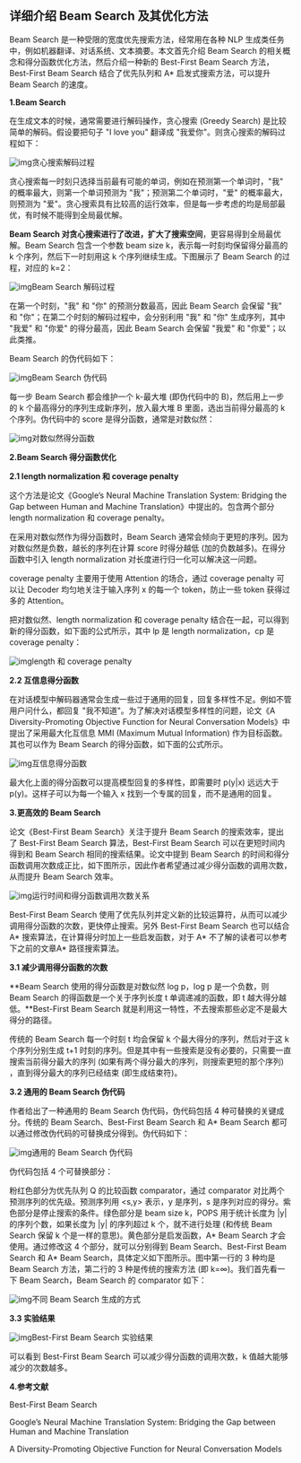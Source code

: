 ## 详细介绍 Beam Search 及其优化方法



Beam Search 是一种受限的宽度优先搜索方法，经常用在各种 NLP 生成类任务中，例如机器翻译、对话系统、文本摘要。本文首先介绍 Beam Search 的相关概念和得分函数优化方法，然后介绍一种新的 Best-First Beam Search 方法，Best-First Beam Search 结合了优先队列和 A* 启发式搜索方法，可以提升 Beam Search 的速度。

**1.Beam Search**

在生成文本的时候，通常需要进行解码操作，贪心搜索 (Greedy Search) 是比较简单的解码。假设要把句子 "I love you" 翻译成 "我爱你"。则贪心搜索的解码过程如下：

![img](imgs/4610b912c8fcc3ce0ec898dffa49e78fd53f20e1.jpeg)贪心搜索解码过程

贪心搜索每一时刻只选择当前最有可能的单词，例如在预测第一个单词时，"我" 的概率最大，则第一个单词预测为 "我"；预测第二个单词时，"爱" 的概率最大，则预测为 "爱"。贪心搜索具有比较高的运行效率，但是每一步考虑的均是局部最优，有时候不能得到全局最优解。

**Beam Search 对贪心搜索进行了改进，扩大了搜索空间**，更容易得到全局最优解。Beam Search 包含一个参数 beam size k，表示每一时刻均保留得分最高的 k 个序列，然后下一时刻用这 k 个序列继续生成。下图展示了 Beam Search 的过程，对应的 k=2：

![img](imgs/960a304e251f95ca8c916770a31b4e39660952a7.jpeg)Beam Search 解码过程

在第一个时刻，"我" 和 "你" 的预测分数最高，因此 Beam Search 会保留 "我" 和 "你"；在第二个时刻的解码过程中，会分别利用 "我" 和 "你" 生成序列，其中 "我爱" 和 "你爱" 的得分最高，因此 Beam Search 会保留 "我爱" 和 "你爱"；以此类推。

Beam Search 的伪代码如下：

![img](imgs/d50735fae6cd7b89d8780c2f652873a0d9330e1c.jpeg)Beam Search 伪代码

每一步 Beam Search 都会维护一个 k-最大堆 (即伪代码中的 B)，然后用上一步的 k 个最高得分的序列生成新序列，放入最大堆 B 里面，选出当前得分最高的 k 个序列。伪代码中的 score 是得分函数，通常是对数似然：

![img](imgs/29381f30e924b899d551496b040a2c920a7bf603.png)对数似然得分函数

**2.Beam Search 得分函数优化**

**2.1 length normalization 和 coverage penalty**

这个方法是论文《Google’s Neural Machine Translation System: Bridging the Gap between Human and Machine Translation》中提出的。包含两个部分 length normalization 和 coverage penalty。

在采用对数似然作为得分函数时，Beam Search 通常会倾向于更短的序列。因为对数似然是负数，越长的序列在计算 score 时得分越低 (加的负数越多)。在得分函数中引入 length normalization 对长度进行归一化可以解决这一问题。

coverage penalty 主要用于使用 Attention 的场合，通过 coverage penalty 可以让 Decoder 均匀地关注于输入序列 x 的每一个 token，防止一些 token 获得过多的 Attention。

把对数似然、length normalization 和 coverage penalty 结合在一起，可以得到新的得分函数，如下面的公式所示，其中 lp 是 length normalization，cp 是 coverage penalty：

![img](imgs/dc54564e9258d109e85e2c2fb854fdb86d814d85.png)length 和 coverage penalty

**2.2 互信息得分函数**

在对话模型中解码器通常会生成一些过于通用的回复，回复多样性不足。例如不管用户问什么，都回复 "我不知道"。为了解决对话模型多样性的问题，论文《A Diversity-Promoting Objective Function for Neural Conversation Models》中提出了采用最大化互信息 MMI (Maximum Mutual Information) 作为目标函数。其也可以作为 Beam Search 的得分函数，如下面的公式所示。

![img](imgs/d000baa1cd11728b145d6038a1f0f2c9c3fd2c4f.png)互信息得分函数

最大化上面的得分函数可以提高模型回复的多样性，即需要时 p(y|x) 远远大于 p(y)。这样子可以为每一个输入 x 找到一个专属的回复，而不是通用的回复。

**3.更高效的 Beam Search**

论文《Best-First Beam Search》关注于提升 Beam Search 的搜索效率，提出了 Best-First Beam Search 算法，Best-First Beam Search 可以在更短时间内得到和 Beam Search 相同的搜索结果。论文中提到 Beam Search 的时间和得分函数调用次数成正比，如下图所示，因此作者希望通过减少得分函数的调用次数，从而提升 Beam Search 效率。

![img](imgs/f11f3a292df5e0fea87d71c5356c05af5fdf72a4.png)运行时间和得分函数调用次数关系

Best-First Beam Search 使用了优先队列并定义新的比较运算符，从而可以减少调用得分函数的次数，更快停止搜索。另外 Best-First Beam Search 也可以结合 A* 搜索算法，在计算得分时加上一些启发函数，对于 A* 不了解的读者可以参考下之前的文章A* 路径搜索算法。

**3.1 减少调用得分函数的次数**

**Beam Search 使用的得分函数是对数似然 log p，log p 是一个负数，则 Beam Search 的得函数是一个关于序列长度 t 单调递减的函数，即 t 越大得分越低。**Best-First Beam Search 就是利用这一特性，不去搜索那些必定不是最大得分的路径。

传统的 Beam Search 每一个时刻 t 均会保留 k 个最大得分的序列，然后对于这 k 个序列分别生成 t+1 时刻的序列。但是其中有一些搜索是没有必要的，只需要一直搜索当前得分最大的序列 (如果有两个得分最大的序列，则搜索更短的那个序列) ，直到得分最大的序列已经结束 (即生成结束符)。

**3.2 通用的 Beam Search 伪代码**

作者给出了一种通用的 Beam Search 伪代码，伪代码包括 4 种可替换的关键成分。传统的 Beam Search、Best-First Beam Search 和 A* Beam Search 都可以通过修改伪代码的可替换成分得到。伪代码如下：

![img](imgs/d01373f082025aaf7d19356d93e19a63034f1a04.jpeg)通用的 Beam Search 伪代码

伪代码包括 4 个可替换部分：

粉红色部分为优先队列 Q 的比较函数 comparator，通过 comparator 对比两个预测序列的优先级。预测序列用 <s,y> 表示，y 是序列，s 是序列对应的得分。紫色部分是停止搜索的条件。绿色部分是 beam size k，POPS 用于统计长度为 |y| 的序列个数，如果长度为 |y| 的序列超过 k 个，就不进行处理 (和传统 Beam Search 保留 k 个是一样的意思)。黄色部分是启发函数，A* Beam Search 才会使用。通过修改这 4 个部分，就可以分别得到 Beam Search、Best-First Beam Search 和 A* Beam Search，具体定义如下图所示。图中第一行的 3 种均是 Beam Search 方法，第二行的 3 种是传统的搜索方法 (即 k=∞)。我们首先看一下 Beam Search，Beam Search 的 comparator 如下：

![img](imgs/78310a55b319ebc467e9d215e82afefb1f1716b8.png)不同 Beam Search 生成的方式

**3.3 实验结果**

![img](imgs/314e251f95cad1c878e889891632560ec83d51e4.png)Best-First Beam Search 实验结果

可以看到 Best-First Beam Search 可以减少得分函数的调用次数，k 值越大能够减少的次数越多。

**4.参考文献**

Best-First Beam Search

Google’s Neural Machine Translation System: Bridging the Gap between Human and Machine Translation

A Diversity-Promoting Objective Function for Neural Conversation Models